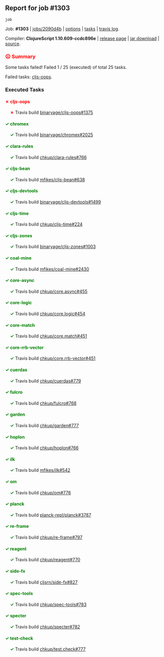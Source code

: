 ## Report for job #1303
```
job
```


Job: **#1303** | [jobs/2090d4b](https://github.com/cljs-oss/canary/commit/2090d4b56c44fcec77280b95d9ae37a8fa1e7c86) | [options](options.edn) | [tasks](tasks.edn) | [travis log](https://travis-ci.org/cljs-oss/canary/builds/656624791).

Compiler: **ClojureScript 1.10.609-ccdc896e** | [release page](https://github.com/cljs-oss/canary/releases/tag/r1.10.609-ccdc896e) | [jar download](https://github.com/cljs-oss/canary/releases/download/r1.10.609-ccdc896e/clojurescript-1.10.609-ccdc896e.jar) | [source](https://github.com/clojure/clojurescript/commit/ccdc896e1e567c746f42ca760e7d8e843668aaba).

### <b style='color:red'>☹ Summary</b>

Some tasks failed! Failed 1 / 25 (executed) of total 25 tasks.

Failed tasks: [cljs-oops](#-cljs-oops).

### Executed Tasks

#### <b style='color:red'>&#x2717; cljs-oops</b>
&nbsp;&nbsp;&nbsp;&nbsp;<b style='color:red'>&#x2717;</b> Travis build [binaryage/cljs-oops#1375](https://travis-ci.org/binaryage/cljs-oops/builds/656625540)<br>

#### <b style='color:green'>&#x2713; chromex</b>
&nbsp;&nbsp;&nbsp;&nbsp;<b style='color:green'>&#x2713;</b> Travis build [binaryage/chromex#2025](https://travis-ci.org/binaryage/chromex/builds/656625532)<br>

#### <b style='color:green'>&#x2713; clara-rules</b>
&nbsp;&nbsp;&nbsp;&nbsp;<b style='color:green'>&#x2713;</b> Travis build [chkup/clara-rules#766](https://travis-ci.org/chkup/clara-rules/builds/656625534)<br>

#### <b style='color:green'>&#x2713; cljs-bean</b>
&nbsp;&nbsp;&nbsp;&nbsp;<b style='color:green'>&#x2713;</b> Travis build [mfikes/cljs-bean#638](https://travis-ci.org/mfikes/cljs-bean/builds/656625536)<br>

#### <b style='color:green'>&#x2713; cljs-devtools</b>
&nbsp;&nbsp;&nbsp;&nbsp;<b style='color:green'>&#x2713;</b> Travis build [binaryage/cljs-devtools#1499](https://travis-ci.org/binaryage/cljs-devtools/builds/656625538)<br>

#### <b style='color:green'>&#x2713; cljs-time</b>
&nbsp;&nbsp;&nbsp;&nbsp;<b style='color:green'>&#x2713;</b> Travis build [chkup/cljs-time#224](https://travis-ci.org/chkup/cljs-time/builds/656625542)<br>

#### <b style='color:green'>&#x2713; cljs-zones</b>
&nbsp;&nbsp;&nbsp;&nbsp;<b style='color:green'>&#x2713;</b> Travis build [binaryage/cljs-zones#1003](https://travis-ci.org/binaryage/cljs-zones/builds/656625545)<br>

#### <b style='color:green'>&#x2713; coal-mine</b>
&nbsp;&nbsp;&nbsp;&nbsp;<b style='color:green'>&#x2713;</b> Travis build [mfikes/coal-mine#2430](https://travis-ci.org/mfikes/coal-mine/builds/656625547)<br>

#### <b style='color:green'>&#x2713; core-async</b>
&nbsp;&nbsp;&nbsp;&nbsp;<b style='color:green'>&#x2713;</b> Travis build [chkup/core.async#455](https://travis-ci.org/chkup/core.async/builds/656625553)<br>

#### <b style='color:green'>&#x2713; core-logic</b>
&nbsp;&nbsp;&nbsp;&nbsp;<b style='color:green'>&#x2713;</b> Travis build [chkup/core.logic#454](https://travis-ci.org/chkup/core.logic/builds/656625555)<br>

#### <b style='color:green'>&#x2713; core-match</b>
&nbsp;&nbsp;&nbsp;&nbsp;<b style='color:green'>&#x2713;</b> Travis build [chkup/core.match#451](https://travis-ci.org/chkup/core.match/builds/656625567)<br>

#### <b style='color:green'>&#x2713; core-rrb-vector</b>
&nbsp;&nbsp;&nbsp;&nbsp;<b style='color:green'>&#x2713;</b> Travis build [chkup/core.rrb-vector#451](https://travis-ci.org/chkup/core.rrb-vector/builds/656625569)<br>

#### <b style='color:green'>&#x2713; cuerdas</b>
&nbsp;&nbsp;&nbsp;&nbsp;<b style='color:green'>&#x2713;</b> Travis build [chkup/cuerdas#779](https://travis-ci.org/chkup/cuerdas/builds/656625571)<br>

#### <b style='color:green'>&#x2713; fulcro</b>
&nbsp;&nbsp;&nbsp;&nbsp;<b style='color:green'>&#x2713;</b> Travis build [chkup/fulcro#768](https://travis-ci.org/chkup/fulcro/builds/656625584)<br>

#### <b style='color:green'>&#x2713; garden</b>
&nbsp;&nbsp;&nbsp;&nbsp;<b style='color:green'>&#x2713;</b> Travis build [chkup/garden#777](https://travis-ci.org/chkup/garden/builds/656625639)<br>

#### <b style='color:green'>&#x2713; hoplon</b>
&nbsp;&nbsp;&nbsp;&nbsp;<b style='color:green'>&#x2713;</b> Travis build [chkup/hoplon#766](https://travis-ci.org/chkup/hoplon/builds/656625578)<br>

#### <b style='color:green'>&#x2713; ilk</b>
&nbsp;&nbsp;&nbsp;&nbsp;<b style='color:green'>&#x2713;</b> Travis build [mfikes/ilk#542](https://travis-ci.org/mfikes/ilk/builds/656625651)<br>

#### <b style='color:green'>&#x2713; om</b>
&nbsp;&nbsp;&nbsp;&nbsp;<b style='color:green'>&#x2713;</b> Travis build [chkup/om#776](https://travis-ci.org/chkup/om/builds/656625625)<br>

#### <b style='color:green'>&#x2713; planck</b>
&nbsp;&nbsp;&nbsp;&nbsp;<b style='color:green'>&#x2713;</b> Travis build [planck-repl/planck#3787](https://travis-ci.org/planck-repl/planck/builds/656625590)<br>

#### <b style='color:green'>&#x2713; re-frame</b>
&nbsp;&nbsp;&nbsp;&nbsp;<b style='color:green'>&#x2713;</b> Travis build [chkup/re-frame#797](https://travis-ci.org/chkup/re-frame/builds/656625629)<br>

#### <b style='color:green'>&#x2713; reagent</b>
&nbsp;&nbsp;&nbsp;&nbsp;<b style='color:green'>&#x2713;</b> Travis build [chkup/reagent#770](https://travis-ci.org/chkup/reagent/builds/656625623)<br>

#### <b style='color:green'>&#x2713; side-fx</b>
&nbsp;&nbsp;&nbsp;&nbsp;<b style='color:green'>&#x2713;</b> Travis build [cljsrn/side-fx#827](https://travis-ci.org/cljsrn/side-fx/builds/656625643)<br>

#### <b style='color:green'>&#x2713; spec-tools</b>
&nbsp;&nbsp;&nbsp;&nbsp;<b style='color:green'>&#x2713;</b> Travis build [chkup/spec-tools#783](https://travis-ci.org/chkup/spec-tools/builds/656625682)<br>

#### <b style='color:green'>&#x2713; specter</b>
&nbsp;&nbsp;&nbsp;&nbsp;<b style='color:green'>&#x2713;</b> Travis build [chkup/specter#782](https://travis-ci.org/chkup/specter/builds/656625613)<br>

#### <b style='color:green'>&#x2713; test-check</b>
&nbsp;&nbsp;&nbsp;&nbsp;<b style='color:green'>&#x2713;</b> Travis build [chkup/test.check#777](https://travis-ci.org/chkup/test.check/builds/656625680)<br>